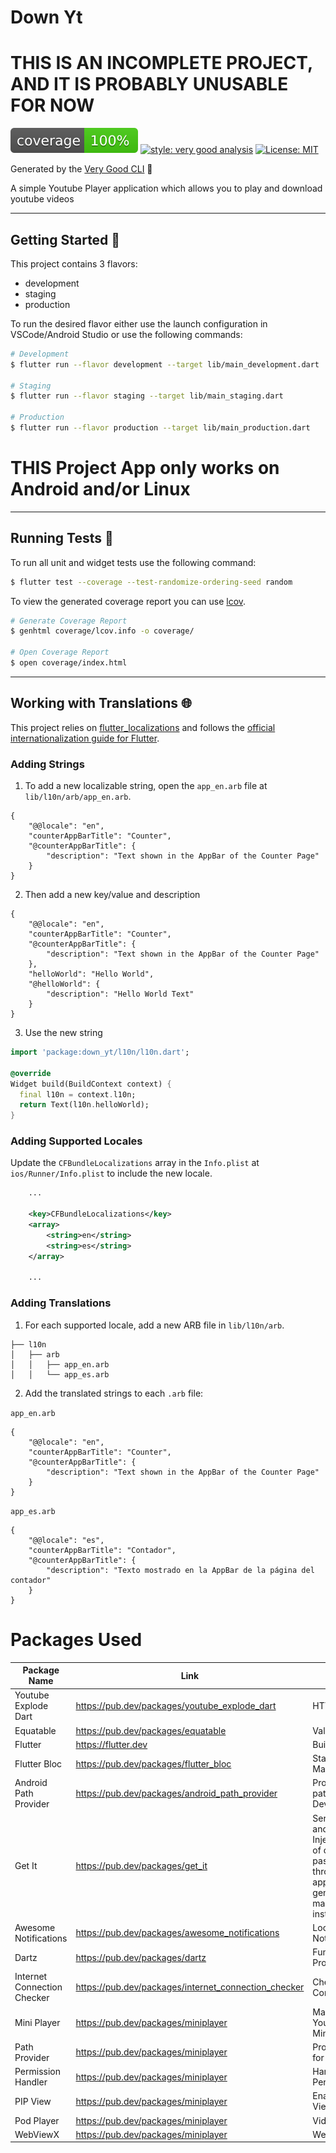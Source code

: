 # Down Yt
# THIS IS AN INCOMPLETE PROJECT, AND IT IS PROBABLY UNUSABLE FOR NOW
![coverage][coverage_badge]
[![style: very good analysis][very_good_analysis_badge]][very_good_analysis_link]
[![License: MIT][license_badge]][license_link]

Generated by the [Very Good CLI][very_good_cli_link] 🤖

A simple Youtube Player application which allows you to play and download youtube videos

---

## Getting Started 🚀

This project contains 3 flavors:

- development
- staging
- production

To run the desired flavor either use the launch configuration in VSCode/Android Studio or use the following commands:

```sh
# Development
$ flutter run --flavor development --target lib/main_development.dart

# Staging
$ flutter run --flavor staging --target lib/main_staging.dart

# Production
$ flutter run --flavor production --target lib/main_production.dart
```

# THIS Project App only works on Android and/or Linux

---

## Running Tests 🧪

To run all unit and widget tests use the following command:

```sh
$ flutter test --coverage --test-randomize-ordering-seed random
```

To view the generated coverage report you can use [lcov](https://github.com/linux-test-project/lcov).

```sh
# Generate Coverage Report
$ genhtml coverage/lcov.info -o coverage/

# Open Coverage Report
$ open coverage/index.html
```

---

## Working with Translations 🌐

This project relies on [flutter_localizations][flutter_localizations_link] and follows the [official internationalization guide for Flutter][internationalization_link].

### Adding Strings

1. To add a new localizable string, open the `app_en.arb` file at `lib/l10n/arb/app_en.arb`.

```arb
{
    "@@locale": "en",
    "counterAppBarTitle": "Counter",
    "@counterAppBarTitle": {
        "description": "Text shown in the AppBar of the Counter Page"
    }
}
```

2. Then add a new key/value and description

```arb
{
    "@@locale": "en",
    "counterAppBarTitle": "Counter",
    "@counterAppBarTitle": {
        "description": "Text shown in the AppBar of the Counter Page"
    },
    "helloWorld": "Hello World",
    "@helloWorld": {
        "description": "Hello World Text"
    }
}
```

3. Use the new string

```dart
import 'package:down_yt/l10n/l10n.dart';

@override
Widget build(BuildContext context) {
  final l10n = context.l10n;
  return Text(l10n.helloWorld);
}
```

### Adding Supported Locales

Update the `CFBundleLocalizations` array in the `Info.plist` at `ios/Runner/Info.plist` to include the new locale.

```xml
    ...

    <key>CFBundleLocalizations</key>
	<array>
		<string>en</string>
		<string>es</string>
	</array>

    ...
```

### Adding Translations

1. For each supported locale, add a new ARB file in `lib/l10n/arb`.

```
├── l10n
│   ├── arb
│   │   ├── app_en.arb
│   │   └── app_es.arb
```

2. Add the translated strings to each `.arb` file:

`app_en.arb`

```arb
{
    "@@locale": "en",
    "counterAppBarTitle": "Counter",
    "@counterAppBarTitle": {
        "description": "Text shown in the AppBar of the Counter Page"
    }
}
```

`app_es.arb`

```arb
{
    "@@locale": "es",
    "counterAppBarTitle": "Contador",
    "@counterAppBarTitle": {
        "description": "Texto mostrado en la AppBar de la página del contador"
    }
}
```
# Packages Used
| Package Name                | Link                                                 | Purpose                                                                                                                                   |
|-----------------------------|------------------------------------------------------|-------------------------------------------------------------------------------------------------------------------------------------------|
| Youtube Explode Dart        | https://pub.dev/packages/youtube_explode_dart        | HTTP Requests                                                                                                                             |  
| Equatable                   | https://pub.dev/packages/equatable                   | Value Equity                                                                                                                              |    
| Flutter                     | https://flutter.dev                                  | Building the App                                                                                                                          |
| Flutter Bloc                | https://pub.dev/packages/flutter_bloc                | State Management                                                                                                                          | 
| Android Path Provider       | https://pub.dev/packages/android_path_provider       | Provides file paths for Android Devices                                                                                                   |
| Get It                      | https://pub.dev/packages/get_it                      | Service Locator and Dependency Injection(Creation of objects that pass data throughout the app without generating to many class instances |
| Awesome Notifications       | https://pub.dev/packages/awesome_notifications       | Local Notifications                                                                                                                       |
| Dartz                       | https://pub.dev/packages/dartz                       | Functional Programming                                                                                                                    |
| Internet Connection Checker | https://pub.dev/packages/internet_connection_checker | Checking Internet Connectivity                                                                                                            |
| Mini Player                 | https://pub.dev/packages/miniplayer                  | Making the Youtube Like Miniplayer                                                                                                        |
| Path Provider               | https://pub.dev/packages/miniplayer                  | Provides file path for all                                                                                                                |
| Permission Handler          | https://pub.dev/packages/miniplayer                  | Handling Android Permissions                                                                                                              |
| PIP View                    | https://pub.dev/packages/miniplayer                  | Enabling PIP View In-App                                                                                                                  |
| Pod Player                  | https://pub.dev/packages/miniplayer                  | Video Player                                                                                                                              |
| WebViewX                    | https://pub.dev/packages/miniplayer                  | Webview                                                                                                                                   |



[coverage_badge]: coverage_badge.svg
[flutter_localizations_link]: https://api.flutter.dev/flutter/flutter_localizations/flutter_localizations-library.html
[internationalization_link]: https://flutter.dev/docs/development/accessibility-and-localization/internationalization
[license_badge]: https://img.shields.io/badge/license-MIT-blue.svg
[license_link]: https://opensource.org/licenses/MIT
[very_good_analysis_badge]: https://img.shields.io/badge/style-very_good_analysis-B22C89.svg
[very_good_analysis_link]: https://pub.dev/packages/very_good_analysis
[very_good_cli_link]: https://github.com/VeryGoodOpenSource/very_good_cli

